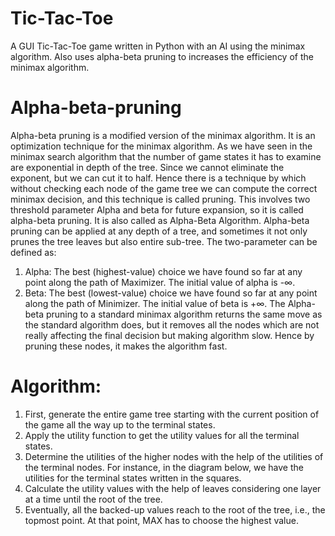# Tic-Tac-Toe

A GUI Tic-Tac-Toe game written in Python with an AI using the minimax algorithm. Also uses alpha-beta pruning to increases the efficiency of the minimax algorithm.

# Alpha-beta-pruning
Alpha-beta pruning is a modified version of the minimax algorithm. It is an optimization technique for the minimax algorithm. As we have seen in the minimax search algorithm that the number of game states it has to examine are exponential in depth of the tree. Since we cannot eliminate the exponent, but we can cut it to half. Hence there is a technique by which without checking each node of the game tree we can compute the correct minimax decision, and this technique is called pruning. This involves two threshold parameter Alpha and beta for future expansion, so it is called alpha-beta pruning. It is also called as Alpha-Beta Algorithm. Alpha-beta pruning can be applied at any depth of a tree, and sometimes it not only prunes the tree leaves but also entire sub-tree.
The two-parameter can be defined as:
1.	Alpha: The best (highest-value) choice we have found so far at any point along the path of Maximizer. The initial value of alpha is -∞.
2.	Beta: The best (lowest-value) choice we have found so far at any point along the path of Minimizer. The initial value of beta is +∞.
The Alpha-beta pruning to a standard minimax algorithm returns the same move as the standard algorithm does, but it removes all the nodes which are not really affecting the final decision but making algorithm slow. Hence by pruning these nodes, it makes the algorithm fast.

# Algorithm:	
1.	First, generate the entire game tree starting with the current position of the game all the way up to the terminal states. 
2.	Apply the utility function to get the utility values for all the terminal states.
3.	Determine the utilities of the higher nodes with the help of the utilities of the terminal nodes. For instance, in the diagram below, we have the utilities for the terminal states written in the squares.
4.	Calculate the utility values with the help of leaves considering one layer at a time until the root of the tree.
5.	Eventually, all the backed-up values reach to the root of the tree, i.e., the topmost point. At that point, MAX has to choose the highest value.
